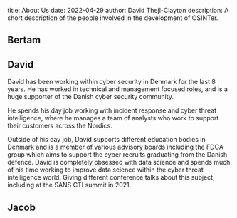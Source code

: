 title: About Us
date: 2022-04-29
author: David Thejl-Clayton
description: A short description of the people involved in the development of OSINTer.

## Bertam

## David

David has been working within cyber security in Denmark for the last 8 years. He has worked in technical and management focused roles, and is a huge supporter of the Danish cyber security community.

He spends his day job working with incident response and cyber threat intelligence, where he manages a team of analysts who work to support their customers across the Nordics.

Outside of his day job, David supports different education bodies in Denmark and is a member of various advisory boards including the FDCA group which aims to support the cyber recruits graduating from the Danish defence.
David is completely obsessed with data science and spends much of his time working to improve data science within the cyber threat intelligence world. Giving different conference talks about this subject, including at the SANS CTI summit in 2021.

## Jacob
